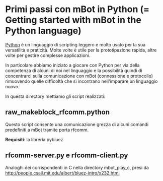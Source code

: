# Primi passi con mBot in Python (= Getting started with mBot in the Python language)

[Python](http://www.python.org/) è un linguaggio di scripting leggero e molto usato
per la sua versatilità e praticità. Molte volte è utile per la prototipazione rapida,
altre volte per gestire complesse applicazioni.

In particolare abbiamo iniziato a giocare con Python per via della competenza di
alcuni di noi nel linguaggio e la possibilità quindi di concentrarci sulla comunicazione
con mBot (connessione e protocollo) rimuovendo quelle difficoltà che si incontrano nell'imparare
un linguaggio nuovo.

In questa directory mettiamo gli script realizzati:

## raw_makeblock_rfcomm.python

Questo script consente una comunicazione grezza di alcuni comandi predefiniti
a mBot tramite porta rfcomm.

**Requisiti**: la libreria pybluez

## rfcomm-server.py e rfcomm-client.py

Analoghi dei corrispondenti in C nella directory mbot_play_c, presi da
http://people.csail.mit.edu/albert/bluez-intro/x232.html
